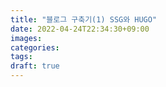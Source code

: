 ```yaml
---
title: "블로그 구축기(1) SSG와 HUGO"
date: 2022-04-24T22:34:30+09:00
images:
categories:
tags:
draft: true
---
```

